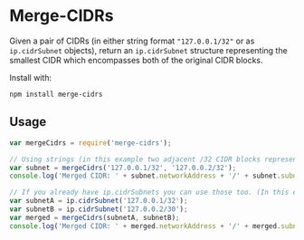 # Merge-CIDRs
Given a pair of CIDRs (in either string format `"127.0.0.1/32"` or as `ip.cidrSubnet` objects), return an `ip.cidrSubnet` structure representing the smallest CIDR which encompasses both of the original CIDR blocks.

Install with:

    npm install merge-cidrs

## Usage
```js
var mergeCidrs = require('merge-cidrs');

// Using strings (in this example two adjacent /32 CIDR blocks representing the individual IP address)
var subnet = mergeCidrs('127.0.0.1/32', '127.0.0.2/32');
console.log('Merged CIDR: ' + subnet.networkAddress + '/' + subnet.subnetMaskLength);

// If you already have ip.cidrSubnets you can use those too. (In this example a /32 and an overlapping /30 CIDR block.)
var subnetA = ip.cidrSubnet('127.0.0.1/32');
var subnetB = ip.cidrSubnet('127.0.0.2/30');
var merged = mergeCidrs(subnetA, subnetB);
console.log('Merged CIDR: ' + merged.networkAddress + '/' + merged.subnetMaskLength);
```
